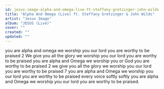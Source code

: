 ```yaml
---
id: jesus-image-alpha-and-omega-live-ft-steffany-gretzinger-john-wilds
title: "Alpha And Omega (Live) ft. Steffany Gretzinger & John Wilds"
artist: "Jesus Image"
album: "JESUS (Live)"
cover: ""
created: ""
updated: ""
---
```


you are alpha
and omega
we worship you our lord
you are worthy to be praised
2
We give you all the glory
we worship you our lord
you are worthy to be praised
you are alpha and Omega
we worship you or God you are worthy to be praised 2
we give you all the glory
we worship you our lord
you are worthy to be praised
7
you are alpha and Omega
we worship you our lord
you are worthy to be praised
every voice softly softly
you are alpha and Omega
we worship you our lord
you are worthy to be praised.